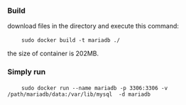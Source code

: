 ### Build
download files in the directory and execute this command:

&nbsp;&nbsp;&nbsp;&nbsp;&nbsp;&nbsp;&nbsp;&nbsp;`sudo docker build -t mariadb ./`

the size of container is 202MB.

### Simply run
&nbsp;&nbsp;&nbsp;&nbsp;&nbsp;&nbsp;&nbsp;&nbsp;`sudo docker run --name mariadb -p 3306:3306 -v /path/mariadb/data:/var/lib/mysql  -d mariadb`
